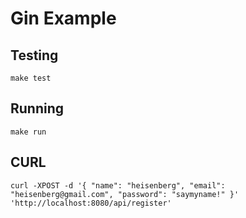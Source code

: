 # Gin Example

## Testing

```
make test
```

## Running

```
make run
```

## CURL

```
curl -XPOST -d '{ "name": "heisenberg", "email": "heisenberg@gmail.com", "password": "saymyname!" }' 'http://localhost:8080/api/register'
```

